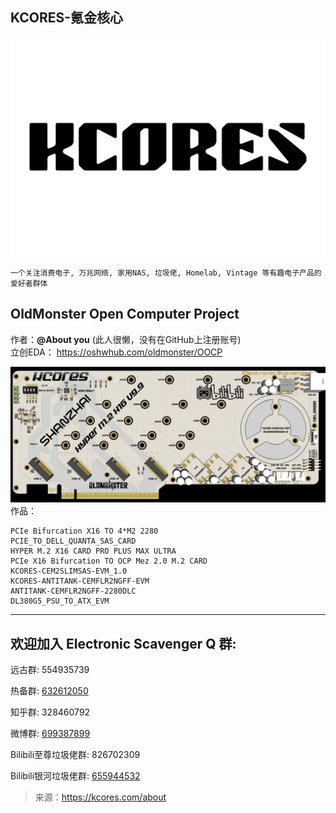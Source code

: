 ## KCORES-氪金核心

<!-- ![kcoers-logo](/images/kcores-logo.svg) -->

<img style="width: 50000px; height: 350px;" 
src= "https://raw.githubusercontent.com/KCORES/kcores-logo/faaaac37b7b171f0902c3d208d89fef596f10ad8/assets/images/kcores-logo.svg">

```
一个关注消费电子, 万兆网络, 家用NAS, 垃圾佬, Homelab, Vintage 等有趣电子产品的爱好者群体
```

<!-- <iframe  src="https://kcores.com/reading" height="200" width="500">  </ifrmae> -->

## OldMonster Open Computer Project
作者：**@About you** (此人很懒，没有在GitHub上注册账号)       
立创EDA： https://oshwhub.com/oldmonster/OOCP

![OOCP](/images/OOCP.jpeg)
作品：
```
PCIe Bifurcation X16 TO 4*M2 2280
PCIE_TO_DELL_QUANTA_SAS_CARD
HYPER M.2 X16 CARD PRO PLUS MAX ULTRA
PCIe X16 Bifurcation TO OCP Mez 2.0 M.2 CARD
KCORES-CEM2SLIMSAS-EVM_1.0
KCORES-ANTITANK-CEMFLR2NGFF-EVM
ANTITANK-CEMFLR2NGFF-2280DLC
DL380G5_PSU_TO_ATX_EVM
```

-------------------------------------------------------
## 欢迎加入 Electronic Scavenger Q 群:

远古群: 554935739

热备群: <font color=#C0C0C0>[632612050](https://jq.qq.com/?_wv=1027&k=im2JuyEz)</font>

知乎群: 328460792

微博群: <font color=red>[699387899](https://jq.qq.com/?_wv=1027&k=BQADzNr4)</font>

Bilibili至尊垃圾佬群: 826702309

Bilibili银河垃圾佬群: <font color=#8A2BE2>[655944532](https://jq.qq.com/?_wv=1027&k=gF6zd3z9)</font>


> 来源：https://kcores.com/about